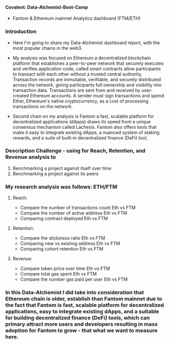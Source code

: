 #### Covalent: Data-Alchemist-Boot-Camp

- Fantom & Ethereum mainnet Analytics dashboard (FTM/ETH)

### Introduction

- Here I'm going to share my Data-Alchemist dashboard report, with the most popular chains in the web3.

- My analysis was focused on Ethereum a decentralized blockchain platform that establishes a peer-to-peer network that securely executes and verifies application code, called smart contracts allow participants to transact with each other without a trusted central authority. Transaction records are immutable, verifiable, and securely distributed across the network, giving participants full ownership and visibility into transaction data. Transactions are sent from and received by user-created Ethereum accounts. A sender must sign transactions and spend Ether, Ethereum's native cryptocurrency, as a cost of processing transactions on the network.

- Second chain on my analysis is Fantom a fast, scalable platform for decentralized applications (dApps) draws its speed from a unique consensus mechanism called Lachesis. Fantom also offers tools that make it easy to integrate existing dApps, a nuanced system of staking rewards, and a suite of built-in decentralized finance (DeFi) tool,

### Description Challenge - using for Reach, Retention, and Revenue analysis to

1. Benchmarking a project against itself over time
2. Benchmarking a project against its peers

### My research analysis was follows: ETH/FTM

1. Reach:

   - Compare the number of transactions count Eth vs FTM
   - Compare the number of active address Eth vs FTM
   - Comparing contract deployed Eth vs FTM

2. Retention:

   - Compare the stickiness ratio Eth vs FTM
   - Comparing new vs existing address Eth vs FTM
   - Comparing cohort retention Eth vs FTM

3. Revenue:
   - Compare token price over time Eth vs FTM
   - Compare total gas spent Eth vs FTM
   - Compare the number gas paid per user Eth vs FTM

### In this Data-Alchemist I did take into consideration that Ethereum chain is older, establish than Fantom mainnet due to the fact that Fantom is fast, scalable platform for decentralized applications, easy to integrate existing dApps, and a suitable for building decentralized finance (DeFi) tools, which can primary attract more users and developers resulting in mass adoption for Fantom to grow - that what we want to measure here.
